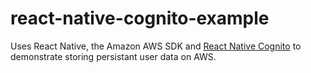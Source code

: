 # react-native-cognito-example

Uses React Native, the Amazon AWS SDK and [React Native Cognito](https://github.com/morcmarc/react-native-cognito) to demonstrate storing persistant user data on AWS.
